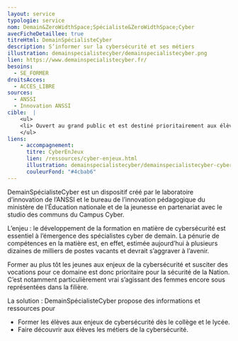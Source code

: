 ```yaml
---
layout: service
typologie: service
nom: Demain&ZeroWidthSpace;Spécialiste&ZeroWidthSpace;Cyber
avecFicheDetaillee: true
titreHtml: DemainSpécialisteCyber
description: S’informer sur la cybersécurité et ses métiers
illustration: demainspecialistecyber/demainspecialistecyber.png
lien: https://www.demainspecialistecyber.fr/
besoins:
  - SE_FORMER
droitsAcces:
  - ACCES_LIBRE
sources:
  - ANSSI
  - Innovation ANSSI
cible:  |
    <ul>
    <li> Ouvert au grand public et est destiné prioritairement aux élèves, leurs enseignants et leurs parents.</li>
    </ul>
liens:
    - accompagnement:   
      titre: CyberEnJeux
      lien: /ressources/cyber-enjeux.html
      illustration: demainspecialistecyber/demainspecialistecyber-cyberenjeux.png
      couleurFond: "#4cbab6"
---
```

DemainSpécialisteCyber est un dispositif créé par le laboratoire d’innovation de l’ANSSI et le bureau de l’innovation pédagogique du ministère de l’Éducation nationale et de la jeunesse en partenariat avec le studio des communs du Campus Cyber.

L’enjeu : le développement de la formation en matière de cybersécurité est essentiel à l’émergence des spécialistes cyber de demain. La pénurie de compétences en la matière est, en effet, estimée aujourd’hui à plusieurs dizaines de milliers de postes vacants et devrait s’aggraver à l’avenir.

Former au plus tôt les jeunes aux enjeux de la cybersécurité et susciter des vocations pour ce domaine est donc prioritaire pour la sécurité de la Nation. C’est notamment particulièrement vrai s’agissant des femmes encore sous représentées dans la filière.

La solution : DemainSpécialisteCyber propose des informations et ressources pour
<ul>
  <li> Former les élèves aux enjeux de cybersécurité dès le collège et le lycée.</li>
  <li> Faire découvrir aux élèves les métiers de la cybersécurité.</li>
</ul>